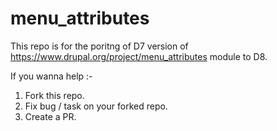# menu_attributes

This repo is for the poritng of D7 version of https://www.drupal.org/project/menu_attributes module to D8.

If you wanna help :-
  1. Fork this repo.
  2. Fix bug / task on your forked repo.
  3. Create a PR.
